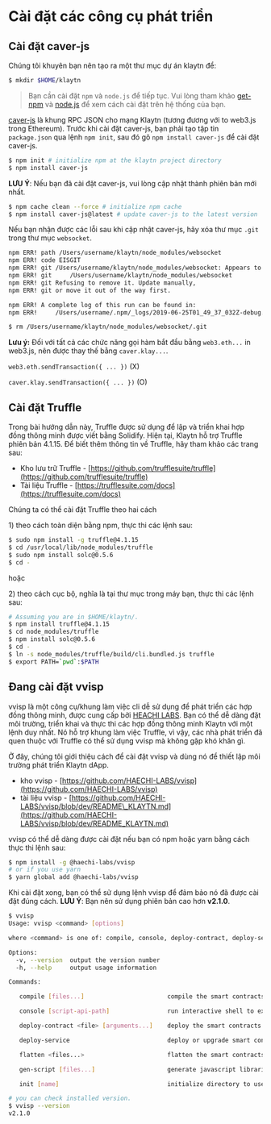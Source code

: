 # Cài đặt các công cụ phát triển <a id="install-development-tools"></a>

## Cài đặt caver-js <a id="installing-caver-js"></a>

Chúng tôi khuyên bạn nên tạo ra một thư mục dự án klaytn để:

```bash
$ mkdir $HOME/klaytn
```

> Bạn cần cài đặt `npm` và `node.js` để tiếp tục. Vui lòng tham khảo [get-npm](https://www.npmjs.com/get-npm) và [node.js](https://nodejs.org/en/) để xem cách cài đặt trên hệ thống của bạn.

[caver-js](../../dapp/sdk/caver-js/README.md) là khung RPC JSON cho mạng Klaytn \(tương đương với to web3.js trong Ethereum\). Trước khi cài đặt caver-js, bạn phải tạo tập tin `package.json` qua lệnh `npm init`, sau đó gõ `npm install caver-js` để cài đặt caver-js.

```bash
$ npm init # initialize npm at the klaytn project directory
$ npm install caver-js
```

**LƯU Ý**: Nếu bạn đã cài đặt caver-js, vui lòng cập nhật thành phiên bản mới nhất.

```bash
$ npm cache clean --force # initialize npm cache
$ npm install caver-js@latest # update caver-js to the latest version
```

Nếu bạn nhận được các lỗi sau khi cập nhật caver-js, hãy xóa thư mục `.git` trong thư mục `websocket`.

```bash
npm ERR! path /Users/username/klaytn/node_modules/websocket
npm ERR! code EISGIT
npm ERR! git /Users/username/klaytn/node_modules/websocket: Appears to be a git repo or submodule.
npm ERR! git     /Users/username/klaytn/node_modules/websocket
npm ERR! git Refusing to remove it. Update manually,
npm ERR! git or move it out of the way first.

npm ERR! A complete log of this run can be found in:
npm ERR!     /Users/username/.npm/_logs/2019-06-25T01_49_37_032Z-debug.log​

$ rm /Users/username/klaytn/node_modules/websocket/.git
```

**Lưu ý:** Đối với tất cả các chức năng gọi hàm bắt đầu bằng `web3.eth...` in web3.js, nên được thay thế bằng `caver.klay...`.

`web3.eth.sendTransaction({ ... })` \(X\)

`caver.klay.sendTransaction({ ... })` \(O\)

## Cài đặt Truffle <a id="installing-truffle"></a>

Trong bài hướng dẫn này, Truffle được sử dụng để lập và triển khai hợp đồng thông minh được viết bằng Solidify. Hiện tại, Klaytn hỗ trợ Truffle phiên bản 4.1.15. Để biết thêm thông tin về Truffle, hãy tham khảo các trang sau:

* Kho lưu trữ Truffle - [https://github.com/trufflesuite/truffle](https://github.com/trufflesuite/truffle)
* Tài liệu Truffle - [https://trufflesuite.com/docs](https://trufflesuite.com/docs)​

Chúng ta có thể cài đặt Truffle theo hai cách

1\) theo cách toàn diện bằng npm, thực thi các lệnh sau:

```bash
$ sudo npm install -g truffle@4.1.15
$ cd /usr/local/lib/node_modules/truffle
$ sudo npm install solc@0.5.6
$ cd -
```

hoặc

2\) theo cách cục bộ, nghĩa là tại thư mục trong máy bạn, thực thi các lệnh sau:

```bash
# Assuming you are in $HOME/klaytn/.
$ npm install truffle@4.1.15
$ cd node_modules/truffle
$ npm install solc@0.5.6
$ cd -
$ ln -s node_modules/truffle/build/cli.bundled.js truffle
$ export PATH=`pwd`:$PATH
```

## Đang cài đặt vvisp <a id="installing-vvisp"></a>

vvisp là một công cụ/khung làm việc cli dễ sử dụng để phát triển các hợp đồng thông minh, được cung cấp bởi [HEACHI LABS](https://henesis.io/). Bạn có thể dễ dàng đặt môi trường, triển khai và thực thi các hợp đồng thông minh Klaytn với một lệnh duy nhất. Nó hỗ trợ khung làm việc Truffle, vì vậy, các nhà phát triển đã quen thuộc với Truffle có thể sử dụng vvisp mà không gặp khó khăn gì.

Ở đây, chúng tôi giới thiệu cách để cài đặt vvisp và dùng nó để thiết lập môi trường phát triển Klaytn dApp.

* kho vvisp - [https://github.com/HAECHI-LABS/vvisp](https://github.com/HAECHI-LABS/vvisp)
* tài liệu vvisp - [https://github.com/HAECHI-LABS/vvisp/blob/dev/README\_KLAYTN.md](https://github.com/HAECHI-LABS/vvisp/blob/dev/README_KLAYTN.md)

vvisp có thể dễ dàng được cài đặt nếu bạn có npm hoặc yarn bằng cách thực thi lệnh sau:

```bash
$ npm install -g @haechi-labs/vvisp
# or if you use yarn
$ yarn global add @haechi-labs/vvisp
```

Khi cài đặt xong, bạn có thể sử dụng lệnh vvisp để đảm bảo nó đã được cài đặt đúng cách. **LƯU Ý**: Bạn nên sử dụng phiên bản cao hơn **v2.1.0**.

```bash
$ vvisp
Usage: vvisp <command> [options]

where <command> is one of: compile, console, deploy-contract, deploy-service, flatten, gen-script, init

Options:
  -v, --version  output the version number
  -h, --help     output usage information

Commands:

   compile [files...]                       compile the smart contracts

   console [script-api-path]                run interactive shell to execute contract scripts

   deploy-contract <file> [arguments...]    deploy the smart contracts

   deploy-service                           deploy or upgrade smart contract service using the deployment configure file

   flatten <files...>                       flatten the smart contracts

   gen-script [files...]                    generate javascript libraries communicating the smart contracts

   init [name]                              initialize directory to use vvisp

# you can check installed version.
$ vvisp --version
v2.1.0
```



